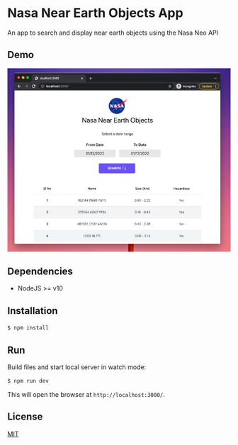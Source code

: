 # Nasa Near Earth Objects App 

An app to search and display near earth objects using the Nasa Neo API

## Demo
![demo](demo.png)

## Dependencies
* NodeJS >= v10

## Installation
```bash
$ npm install
```

## Run
Build files and start local server in watch mode:
```js
$ npm run dev
```
This will open the browser at `http://localhost:3000/`.

## License
[MIT](LICENSE)
